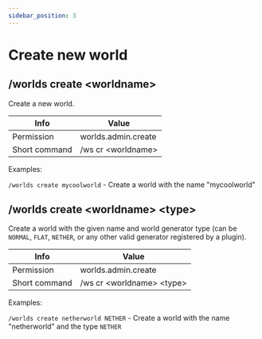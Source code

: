 ```yaml
---
sidebar_position: 3
---
```


# Create new world

## /worlds create &#60;worldname&#62;

Create a new world.

| Info          | Value                      |
| ------------- | -------------------------- |
| Permission    | worlds.admin.create        |
| Short command | /ws cr &#60;worldname&#62; |

Examples:

`/worlds create mycoolworld` - Create a world with the name "mycoolworld"

## /worlds create &#60;worldname&#62; &#60;type&#62;

Create a world with the given name and world generator type (can be `NORMAL`, `FLAT`, `NETHER`, or any other valid generator registered by a plugin).

| Info          | Value                                     |
| ------------- | ----------------------------------------- |
| Permission    | worlds.admin.create                       |
| Short command | /ws cr &#60;worldname&#62; &#60;type&#62; |

Examples:

`/worlds create netherworld NETHER` - Create a world with the name "netherworld" and the type `NETHER`

